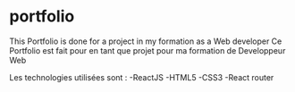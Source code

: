 # portfolio
This Portfolio is done for a project in my formation as a Web developer
Ce Portfolio est fait pour en tant que projet pour ma formation de Developpeur Web

Les technologies utilisées sont :
-ReactJS
-HTML5
-CSS3
-React router

